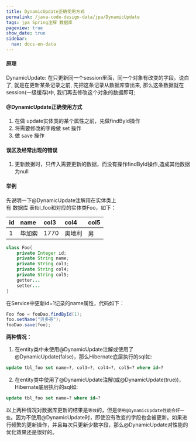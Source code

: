 ```yaml
---
title: DynamicUpdate正确使用方式
permalink: /java-code-design-data/jpa/DynamicUpdate
tags: jpa Spring注解 数据库
pageview: true
show_date: true
sidebar:
  nav: docs-en-data
---
```

#### 原理
DynamicUpdate: 在只更新同一个session里面，同一个对象有改变的字段。说白了, 就是在更新某条记录之前, 先把这条记录从数据库查出来, 那么这条数据就在session(一级缓存)中, 我们再去修改这个对象的数据即可;

#### @DynamicUpdate正确使用方式
1. 在做 update实体类的某个属性之前，先做findById操作
2. 将需要修改的字段做 set 操作
3. 做 save 操作

#### 误区及经常出现的错误
1. 更新数据时，只传入需要更新的数据，而没有操作findById操作,造成其他数据为null

#### 举例
先说明一下@DynamicUpdate注解用在实体类上     
有 数据库 表tbl_foo和对应的实体类Foo，如下：  

|id|	name|	col3|	col4|	col5|
|:---|:---|:---|:---|:---|
|1	 | 毕加索	|1770	|奥地利|	男|

```java
class Foo{
    private Integer id;
    private String name;
    private String col3;
    private String col4;
    private String col5;
    getter...
    setter...
}
```
在Service中更新id=1记录的name属性，代码如下：
```java
Foo foo = fooDao.findById(1);
foo.setName("贝多芬");
fooDao.save(foo);
```

**两种情况：**
1. 在entity类中未使用@DynamicUpdate注解或使用了@DynamicUpdate(false)，那么Hibernate底层执行的sql如:
```sql
update tbl_foo set name=?, col3=?, col4=?, col5=? where id=?
```

2. 在entity类中使用了@DynamicUpdate注解(或@DynamicUpdate(true))，Hibernate底层执行的sql如:
```sql
update tbl_foo set name=? where id=?
```
以上两种情况对数据库更新的结果是`等效`的，但是`使用@DynamicUpdate性能会好一些`。因为不使用@DynamicUpdate时，即使没有改变的字段也会被更新。如果进行频繁的更新操作，并且每次只更新少数字段，那么@DynamicUpdate对性能的优化效果还是很好的。
